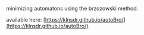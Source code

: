 minimizing automatons using the brzozowski method.

available here: [https://klnsdr.github.io/autoBro/](https://klnsdr.github.io/autoBro/)
